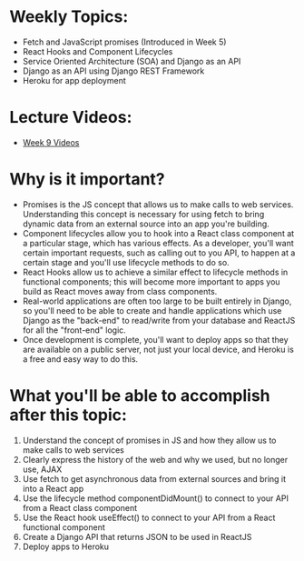 # Weekly Topics:
- Fetch and JavaScript promises (Introduced in Week 5)
- React Hooks and Component Lifecycles
- Service Oriented Architecture (SOA) and Django as an API
- Django as an API using Django REST Framework
- Heroku for app deployment

# Lecture Videos:
- [Week 9 Videos](https://www.youtube.com/watch?v=TaUtQUA41Zk&list=PLu0CiQ7bzwETvpsQ8AhZfTMTjFVmW3ozp)

# Why is it important?
- Promises is the JS concept that allows us to make calls to web services. Understanding this concept is necessary for using fetch to bring dynamic data from an external source into an app you're building.
- Component lifecycles allow you to hook into a React class component at a particular stage, which has various effects. As a developer, you'll want certain important requests, such as calling out to you API, to happen at a certain stage and you'll use lifecycle methods to do so.
- React Hooks allow us to achieve a similar effect to lifecycle methods in functional components; this will become more important to apps you build as React moves away from class components.
- Real-world applications are often too large to be built entirely in Django, so you'll need to be able to create and handle applications which use Django as the "back-end" to read/write from your database and ReactJS for all the "front-end" logic.
- Once development is complete, you'll want to deploy apps so that they are available on a public server, not just your local device, and Heroku is a free and easy way to do this.

# What you'll be able to accomplish after this topic:
1. Understand the concept of promises in JS and how they allow us to make calls to web services
2. Clearly express the history of the web and why we used, but no longer use, AJAX
3. Use fetch to get asynchronous data from external sources and bring it into a React app
4. Use the lifecycle method componentDidMount() to connect to your API from a React class component
5. Use the React hook useEffect() to connect to your API from a React functional component
6. Create a Django API that returns JSON to be used in ReactJS
7. Deploy apps to Heroku
